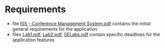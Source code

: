 # Requirements

+ file <a href="https://github.com/EmanuelPutura/Keisatsu-cho/blob/main/requirements/ISS%20-%20Conference%20Management%20System.pdf">
ISS - Conference Management System.pdf</a> contains the initial general requirements for the application</a>
+ files <a href="https://github.com/EmanuelPutura/Keisatsu-cho/blob/main/requirements/Lab1.pdf">Lab1.pdf</a>, 
<a href="https://github.com/EmanuelPutura/Keisatsu-cho/blob/main/requirements/Lab2.pdf">Lab2.pdf</a>, 
<a href="https://github.com/EmanuelPutura/Keisatsu-cho/blob/main/requirements/SELabs.pdf">SELabs.pdf</a> contain specific deadlines for the application features

